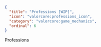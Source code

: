 ```json
{
  "title": "Professions [WIP]",
  "icon": "valorcore:professions_icon", 
  "category": "valorcore:game_mechanics",
  "ordinal": 6
}
```

Professions